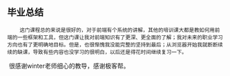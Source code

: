 ## 毕业总结

 		这门课程总的来说是很好的，对于前端有个系统的讲解，其他的培训课大都是教如何用前端的一些框架和工具，但这门课让我对前端知识有了更深、更全面的了解；我对未来的职业学习方向也有了更明确地目标。但是，也很惭愧我没能完整的坚持到最后；从浏览器开始我就断断续续的缺课，导致有些内容也没学习的很明白，以后还是得花时间继续复习一下。

​		很感谢winter老师细心的教导，感谢极客帮。	